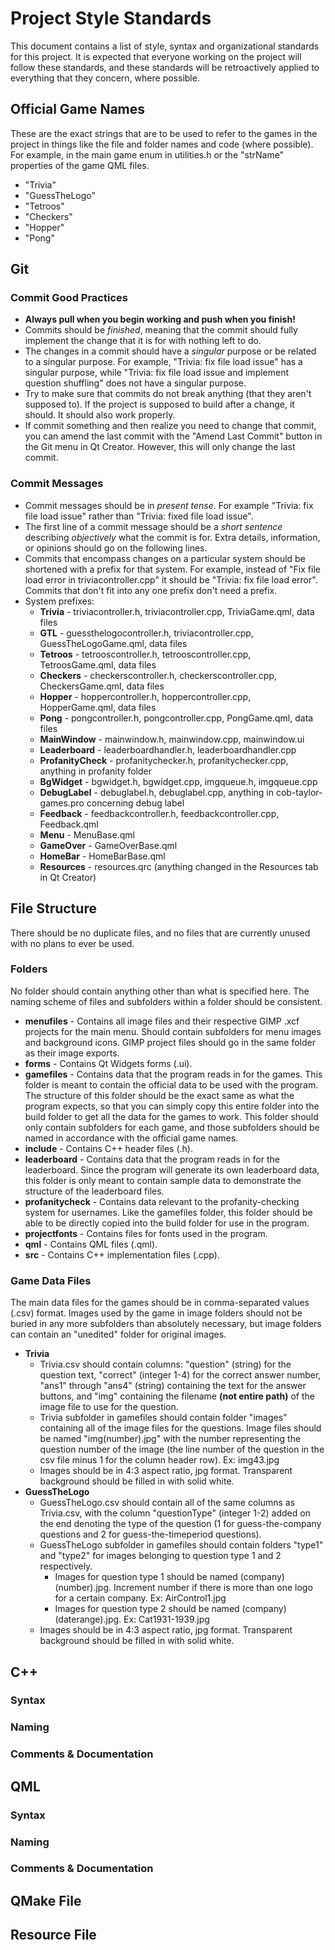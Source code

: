 # Project Style Standards
This document contains a list of style, syntax and organizational standards for this project. It is expected that everyone working on the project will follow these standards, and these standards will be retroactively applied to everything that they concern, where possible.


## Official Game Names
These are the exact strings that are to be used to refer to the games in the project in things like the file and folder names and code (where possible). For example, in the main game enum in utilities.h or the "strName" properties of the game QML files.
- "Trivia"
- "GuessTheLogo"
- "Tetroos"
- "Checkers"
- "Hopper"
- "Pong"


## Git
### Commit Good Practices
- **Always pull when you begin working and push when you finish!**
- Commits should be *finished*, meaning that the commit should fully implement the change that it is for with nothing left to do.
- The changes in a commit should have a *singular* purpose or be related to a singular purpose. For example, "Trivia: fix file load issue" has a singular purpose, while "Trivia: fix file load issue and implement question shuffling" does not have a singular purpose.
- Try to make sure that commits do not break anything (that they aren't supposed to). If the project is supposed to build after a change, it should. It should also work properly.
- If commit something and then realize you need to change that commit, you can amend the last commit with the "Amend Last Commit" button in the Git menu in Qt Creator. However, this will only change the last commit.
### Commit Messages
- Commit messages should be in *present tense*. For example "Trivia: fix file load issue" rather than "Trivia: fixed file load issue".
- The first line of a commit message should be a *short sentence* describing *objectively* what the commit is for. Extra details, information, or opinions should go on the following lines.
- Commits that encompass changes on a particular system should be shortened with a prefix for that system. For example, instead of "Fix file load error in triviacontroller.cpp" it should be "Trivia: fix file load error". Commits that don't fit into any one prefix don't need a prefix.
- System prefixes:
  - **Trivia** - triviacontroller.h, triviacontroller.cpp, TriviaGame.qml, data files
  - **GTL** - guessthelogocontroller.h, triviacontroller.cpp, GuessTheLogoGame.qml, data files
  - **Tetroos** - tetrooscontroller.h, tetrooscontroller.cpp, TetroosGame.qml, data files
  - **Checkers** - checkerscontroller.h, checkerscontroller.cpp, CheckersGame.qml, data files
  - **Hopper** - hoppercontroller.h, hoppercontroller.cpp, HopperGame.qml, data files
  - **Pong** - pongcontroller.h, pongcontroller.cpp, PongGame.qml, data files
  - **MainWindow** - mainwindow.h, mainwindow.cpp, mainwindow.ui
  - **Leaderboard** - leaderboardhandler.h, leaderboardhandler.cpp
  - **ProfanityCheck** - profanitychecker.h, profanitychecker.cpp, anything in profanity folder
  - **BgWidget** - bgwidget.h, bgwidget.cpp, imgqueue.h, imgqueue.cpp
  - **DebugLabel** - debuglabel.h, debuglabel.cpp, anything in cob-taylor-games.pro concerning debug label
  - **Feedback** - feedbackcontroller.h, feedbackcontroller.cpp, Feedback.qml
  - **Menu** - MenuBase.qml
  - **GameOver** - GameOverBase.qml
  - **HomeBar** - HomeBarBase.qml
  - **Resources** - resources.qrc (anything changed in the Resources tab in Qt Creator)


## File Structure
There should be no duplicate files, and no files that are currently unused with no plans to ever be used.

### Folders
No folder should contain anything other than what is specified here. The naming scheme of files and subfolders within a folder should be consistent.
- **menufiles** - Contains all image files and their respective GIMP .xcf projects for the main menu. Should contain subfolders for menu images and background icons. GIMP project files should go in the same folder as their image exports.
- **forms** - Contains Qt Widgets forms (.ui).
- **gamefiles** - Contains data that the program reads in for the games. This folder is meant to contain the official data to be used with the program. The structure of this folder should be the exact same as what the program expects, so that you can simply copy this entire folder into the build folder to get all the data for the games to work. This folder should only contain subfolders for each game, and those subfolders should be named in accordance with the official game names.
- **include** - Contains C++ header files (.h).
- **leaderboard** - Contains data that the program reads in for the leaderboard. Since the program will generate its own leaderboard data, this folder is only meant to contain sample data to demonstrate the structure of the leaderboard files.
- **profanitycheck** - Contains data relevant to the profanity-checking system for usernames. Like the gamefiles folder, this folder should be able to be directly copied into the build folder for use in the program.
- **projectfonts** - Contains files for fonts used in the program.
- **qml** - Contains QML files (.qml).
- **src** - Contains C++ implementation files (.cpp).

### Game Data Files
The main data files for the games should be in comma-separated values (.csv) format. Images used by the game in image folders should not be buried in any more subfolders than absolutely necessary, but image folders can contain an "unedited" folder for original images.
- **Trivia**
  - Trivia.csv should contain columns: "question" (string) for the question text, "correct" (integer 1-4) for the correct answer number, "ans1" through "ans4" (string) containing the text for the answer buttons, and "img" containing the filename **(not entire path)** of the image file to use for the question.
  - Trivia subfolder in gamefiles should contain folder "images" containing all of the image files for the questions. Image files should be named "img(number).jpg" with the number representing the question number of the image (the line number of the question in the csv file minus 1 for the column header row). Ex: img43.jpg
  - Images should be in 4:3 aspect ratio, jpg format. Transparent background should be filled in with solid white.
- **GuessTheLogo**
  - GuessTheLogo.csv should contain all of the same columns as Trivia.csv, with the column "questionType" (integer 1-2) added on the end denoting the type of the question (1 for guess-the-company questions and 2 for guess-the-timeperiod questions).
  - GuessTheLogo subfolder in gamefiles should contain folders "type1" and "type2" for images belonging to question type 1 and 2 respectively.
    - Images for question type 1 should be named (company)(number).jpg. Increment number if there is more than one logo for a certain company. Ex: AirControl1.jpg
    - Images for question type 2 should be named (company)(daterange).jpg. Ex: Cat1931-1939.jpg
  - Images should be in 4:3 aspect ratio, jpg format. Transparent background should be filled in with solid white.


## C++
### Syntax
### Naming
### Comments & Documentation


## QML
### Syntax
### Naming
### Comments & Documentation


## QMake File


## Resource File
